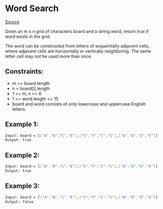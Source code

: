 # Word Search
[Source](https://leetcode.com/problems/word-search/)

Given an m x n grid of characters board and a string word, return true if word exists in the grid.

The word can be constructed from letters of sequentially adjacent cells, where adjacent cells are horizontally or vertically neighboring. The same letter cell may not be used more than once.

## Constraints:

 - m == board.length
 - n = board[i].length
 - 1 <= m, n <= 6
 - 1 <= word.length <= 15
 - board and word consists of only lowercase and uppercase English letters.

## Example 1:
```sh
Input: board = [["A","B","C","E"],["S","F","C","S"],["A","D","E","E"]], word = "ABCCED"
Output: true
```

## Example 2:
```sh
Input: board = [["A","B","C","E"],["S","F","C","S"],["A","D","E","E"]], word = "SEE"
Output: true
```

## Example 3:
```sh
Input: board = [["A","B","C","E"],["S","F","C","S"],["A","D","E","E"]], word = "ABCB"
Output: false
```